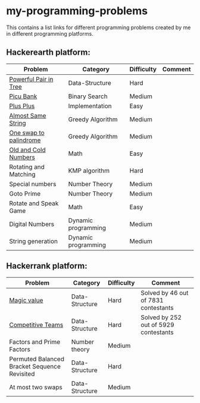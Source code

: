 # my-programming-problems
This contains a list links for different programming problems created by me in different programming platforms.

## Hackerearth platform:

| Problem |  Category | Difficulty | Comment |
|---|---|---|---|
|[Powerful Pair in Tree](http://bit.ly/2BTf3rq) | Data-Structure | Hard | |
|[Picu Bank](http://bit.ly/2wgwoW4) | Binary Search | Medium | |
|[Plus Plus]( http://bit.ly/2Jur3m5 )| Implementation | Easy | |
|[Almost Same String]( http://bit.ly/2D1ri0g )| Greedy Algorithm | Medium | |
|[One swap to palindrome](http://bit.ly/2kJrz1j) | Greedy Algorithm | Medium | |
|[Old and Cold Numbers](http://bit.ly/2N2ehZz) | Math | Easy | |
|Rotating and Matching | KMP algorithm | Hard |  |
|Special numbers | Number Theory | Medium | |
|Goto Prime| Number Theory | Medium | |
|Rotate and Speak Game | Math | Easy | |
|Digital Numbers| Dynamic programming | Medium | |
|String generation | Dynamic programming | Medium | |


## Hackerrank platform:


| Problem |  Category | Difficulty | Comment |
|---|---|---|---|
|[Magic value](http://bit.ly/2FdhqcE) | Data-Structure | Hard | Solved by 46 out of 7831 contestants |
|[Competitive Teams](http://bit.ly/2JgzHRt) | Data-Structure | Hard | Solved by 252 out of 5929 contestants |
|Factors and Prime Factors | Number theory | Medium | |
|Permuted Balanced Bracket Sequence Revisited| Data-Structure | Hard | |
|At most two swaps | Data-Structure | Medium | |














